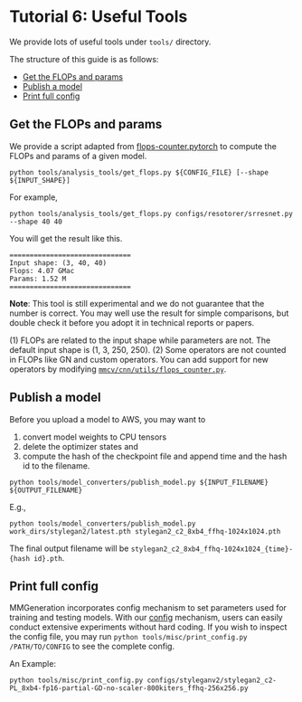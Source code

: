# Tutorial 6: Useful Tools

We provide lots of useful tools under `tools/` directory.

The structure of this guide is as follows:

- [Get the FLOPs and params](#get-the-flops-and-params)
- [Publish a model](#publish-a-model)
- [Print full config](#print-full-config)

## Get the FLOPs and params

We provide a script adapted from [flops-counter.pytorch](https://github.com/sovrasov/flops-counter.pytorch) to compute the FLOPs and params of a given model.

```shell
python tools/analysis_tools/get_flops.py ${CONFIG_FILE} [--shape ${INPUT_SHAPE}]
```

For example,

```shell
python tools/analysis_tools/get_flops.py configs/resotorer/srresnet.py --shape 40 40
```

You will get the result like this.

```
==============================
Input shape: (3, 40, 40)
Flops: 4.07 GMac
Params: 1.52 M
==============================
```

**Note**: This tool is still experimental and we do not guarantee that the number is correct. You may well use the result for simple comparisons, but double check it before you adopt it in technical reports or papers.

(1) FLOPs are related to the input shape while parameters are not. The default input shape is (1, 3, 250, 250).
(2) Some operators are not counted in FLOPs like GN and custom operators.
You can add support for new operators by modifying [`mmcv/cnn/utils/flops_counter.py`](https://github.com/open-mmlab/mmcv/blob/master/mmcv/cnn/utils/flops_counter.py).

## Publish a model

Before you upload a model to AWS, you may want to

1. convert model weights to CPU tensors
2. delete the optimizer states and
3. compute the hash of the checkpoint file and append time and the hash id to the
   filename.

```shell
python tools/model_converters/publish_model.py ${INPUT_FILENAME} ${OUTPUT_FILENAME}
```

E.g.,

```shell
python tools/model_converters/publish_model.py work_dirs/stylegan2/latest.pth stylegan2_c2_8xb4_ffhq-1024x1024.pth
```

The final output filename will be `stylegan2_c2_8xb4_ffhq-1024x1024_{time}-{hash id}.pth`.

## Print full config

MMGeneration incorporates config mechanism to set parameters used for training and testing models. With our [config](../user_guides/1_config.md) mechanism, users can easily conduct extensive experiments without hard coding. If you wish to inspect the config file, you may run `python tools/misc/print_config.py /PATH/TO/CONFIG` to see the complete config.

An Example:

```shell
python tools/misc/print_config.py configs/styleganv2/stylegan2_c2-PL_8xb4-fp16-partial-GD-no-scaler-800kiters_ffhq-256x256.py
```
